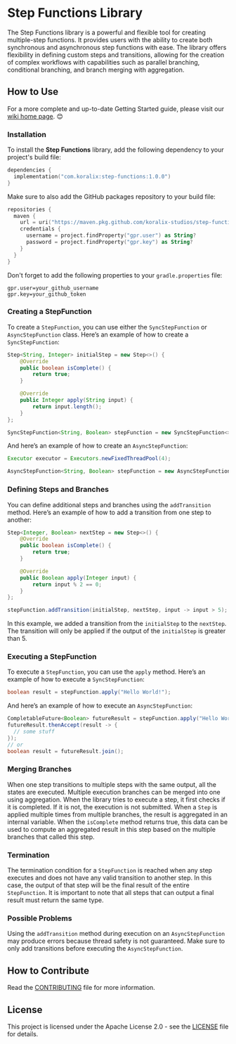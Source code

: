 # Step Functions Library

The Step Functions library is a powerful and flexible tool for creating multiple-step functions.
It provides users with the ability to create both synchronous and asynchronous step functions with ease.
The library offers flexibility in defining custom steps and transitions, allowing for the creation of complex workflows with capabilities such as parallel branching, conditional branching, and branch merging with aggregation.

## How to Use
For a more complete and up-to-date Getting Started guide, please visit our [wiki home page](https://github.com/koralix-studios/step-functions/wiki). 😊

### Installation
To install the **Step Functions** library, add the following dependency to your project's build file:

```kotlin
dependencies {
  implementation("com.koralix:step-functions:1.0.0")
}
```
Make sure to also add the GitHub packages repository to your build file:
```kotlin
repositories {
  maven {
    url = uri("https://maven.pkg.github.com/koralix-studios/step-functions")
    credentials {
      username = project.findProperty("gpr.user") as String?
      password = project.findProperty("gpr.key") as String?
    }
  }
}
```
Don't forget to add the following properties to your `gradle.properties` file:
```properties
gpr.user=your_github_username
gpr.key=your_github_token
```

### Creating a StepFunction
To create a `StepFunction`, you can use either the `SyncStepFunction` or `AsyncStepFunction` class.
Here’s an example of how to create a `SyncStepFunction`:

```java
Step<String, Integer> initialStep = new Step<>() {
    @Override
    public boolean isComplete() {
        return true;
    }

    @Override
    public Integer apply(String input) {
        return input.length();
    }
};

SyncStepFunction<String, Boolean> stepFunction = new SyncStepFunction<>(initialStep);
```
And here’s an example of how to create an `AsyncStepFunction`:
```java
Executor executor = Executors.newFixedThreadPool(4);

AsyncStepFunction<String, Boolean> stepFunction = new AsyncStepFunction<>(initialStep, executor);
```

### Defining Steps and Branches
You can define additional steps and branches using the `addTransition` method.
Here’s an example of how to add a transition from one step to another:

```java
Step<Integer, Boolean> nextStep = new Step<>() {
    @Override
    public boolean isComplete() {
        return true;
    }

    @Override
    public Boolean apply(Integer input) {
        return input % 2 == 0;
    }
};

stepFunction.addTransition(initialStep, nextStep, input -> input > 5);
```
In this example, we added a transition from the `initialStep` to the `nextStep`.
The transition will only be applied if the output of the `initialStep` is greater than 5.

### Executing a StepFunction
To execute a `StepFunction`, you can use the `apply` method.
Here’s an example of how to execute a `SyncStepFunction`:

```java
boolean result = stepFunction.apply("Hello World!");
```
And here’s an example of how to execute an `AsyncStepFunction`:
```java
CompletableFuture<Boolean> futureResult = stepFunction.apply("Hello World!");
futureResult.thenAccept(result -> {
  // some stuff
});
// or
boolean result = futureResult.join();
```

### Merging Branches
When one step transitions to multiple steps with the same output, all the states are executed.
Multiple execution branches can be merged into one using aggregation.
When the library tries to execute a step, it first checks if it is completed. If it is not, the execution is not submitted.
When a `Step` is applied multiple times from multiple branches, the result is aggregated in an internal variable.
When the `isComplete` method returns true, this data can be used to compute an aggregated result in this step based on the multiple branches that called this step.

### Termination
The termination condition for a `StepFunction` is reached when any step executes and does not have any valid transition to another step.
In this case, the output of that step will be the final result of the entire `StepFunction`.
It is important to note that all steps that can output a final result must return the same type.

### Possible Problems
Using the `addTransition` method during execution on an `AsyncStepFunction` may produce errors because thread safety is not guaranteed.
Make sure to only add transitions before executing the `AsyncStepFunction`.

## How to Contribute
Read the [CONTRIBUTING](.github/CONTRIBUTING.md) file for more information.

## License
This project is licensed under the Apache License 2.0 - see the [LICENSE](LICENSE) file for details.